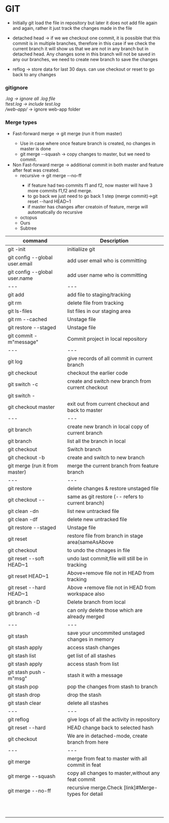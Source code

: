 # GIT

* Initially git load the file in repository but later it does not add file again and again, rather it just track the changes made in the file  
 
* detached head -> if we we checkout one commit, it is possible that this commit is in multiple branches, therefore in this case if we check the current branch it will show us that we are not in any branch but in detached head. Any changes sone in this branch will not be saved in any our branches, we need to create new branch to save the changes  

* reflog -> store data for last 30 days. can use checkout or reset to go back to any changes
### gitignore

*.log ->  ignore all .log file   
!test.log -> include test.log  
/web-app/* -> ignore web-app folder  

### Merge types

* Fast-forward merge -> git merge <featureBranch> (run it from master) 
	* Use in case where once feature branch is created, no changes in master is done  
	* git merge --squash <feature branch name> -> copy changes to master, but we need to commit.  
* Non Fast-forward merge -> additional commit in both master and feature after feat was created.  
	* recursive ->  git merge --no-ff <feature bransch name>
		* if feature had two commits f1 and f2, now master will have 3 more commits f1,f2 and merge.
		* to go back we just need to go back 1 step (merge commit)->git reset --hard HEAD~1
		* if master has changes after creatoin of feature, merge will automatically do recursive
	* octopus
	* Ours
	* Subtree


|command										| Description   									|
| ---											| ---												|
|git -init										|initialiize git									|
|git config --global user.email <email>			| add user email who is committing					|
|git config --global user.name <name>			| add user name who is committing					|
| ---											| ---												|
|git add <file>									| add file to staging/tracking						|
|git rm <file>									| delete file from tracking							|
|git ls-files									| list files in our staging area					|
|git rm --cached <file>							| Unstage file										|
|git restore --staged <file>					| Unstage file										|
|git commit -m"message"							| Commit project in local repository				|
| ---											| ---												|
|git log										| give records of all commit in current branch		|
|git checkout <commit id from log>				| checkout the earlier code							|
|git switch -c <new Branch Name>				| create and switch new branch from current checkout|
|git switch -									||										
|git checkout master							| exit out from current checkout and back to master	| 
| ---											| ---												|
|git branch <branch >							| create new branch in local copy of current branch	|
|git branch										| list all the branch in local						|
|git checkout <branchName>						| Switch branch										|
|git checkout -b <branch name>					| create and switch to new branch					|
|git merge <featureBranch> (run it from master) | merge the current branch from feature branch		|
| ---											| ---												|
|git restore <file name> 						| delete changes & restore unstaged file			|
|git checkout -- <fileName>						| same as git restore (-- refers to current branch)	|
|git clean -dn									| list new untracked file							|
|git clean -df									| delete new untracked file							|
|git restore --staged <file>					| Unstage file										|
|git reset <filename>							| restore file from branch in stage area(sameAsAbove|
|git checkout <filename>						| to undo the chnages in file						|
|git reset --soft HEAD~1						| undo last commit,file will still be in tracking	|
|git reset HEAD~1								| Above+remove file not in HEAD from tracking		|
|git reset --hard HEAD~1						| Above +remove file not in HEAD from workspace also|
|git branch -D <branch Name1 branchName2>		| Delete branch from local							|
|git branch -d <branchName>						| can only delete those which are already merged	|
| ---											| ---												|
|git stash										| save your uncommited unstaged changes in memory	|
|git stash apply								| access stash changes								|
|git stash list									| get list of all stashes							|
|git stash apply <index>						| access stash from list							|
|git stash push -m"msg"							| stash it with a message							|
|git stash pop <index>							| pop the changes from stash to branch				|
|git stash drop <index>							| drop the stash									|
|git stash clear								| delete all stashes								|
| ---											| ---												|
|git reflog										| give logs of all the activity in repository		|
|git reset --hard <hashfrom reflog> 			| HEAD change back to selected hash					|
|git checkout <hash from reflog>				| We are in detached-mode, create branch from here	|
| --- 											| --- 												|
|git merge <featureBranch>						| merge from feat to master with all commit in feat	|
|git merge --squash <featureBranch>				| copy all changes to master,without any feat commit|
|git merge --no-ff <feature bransch name>		| recursive merge.Check [link]#Merge-types for detail|
|||
|||
|||
|||
|||
|||
|||
|||
|||
||| 























